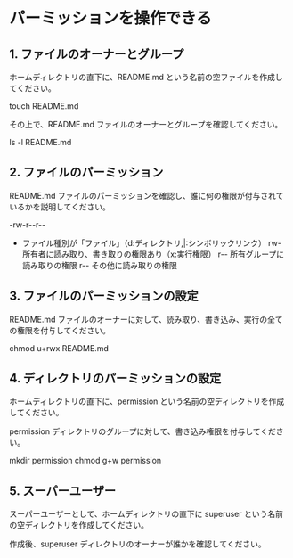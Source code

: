 # パーミッションを操作できる

## 1. ファイルのオーナーとグループ

ホームディレクトリの直下に、README.md という名前の空ファイルを作成してください。

touch README.md

その上で、README.md ファイルのオーナーとグループを確認してください。

ls -l README.md

## 2. ファイルのパーミッション

README.md ファイルのパーミッションを確認し、誰に何の権限が付与されているかを説明してください。

-rw-r--r--
- ファイル種別が「ファイル」（d:ディレクトリ,|:シンボリックリンク）
rw- 所有者に読み取り、書き取りの権限あり（x:実行権限）
r-- 所有グループに読み取りの権限
r-- その他に読み取りの権限

## 3. ファイルのパーミッションの設定

README.md ファイルのオーナーに対して、読み取り、書き込み、実行の全ての権限を付与してください。

chmod u+rwx README.md

## 4. ディレクトリのパーミッションの設定

ホームディレクトリの直下に、permission という名前の空ディレクトリを作成してください。

permission ディレクトリのグループに対して、書き込み権限を付与してください。

mkdir permission
chmod g+w permission

## 5. スーパーユーザー

スーパーユーザーとして、ホームディレクトリの直下に superuser という名前の空ディレクトリを作成してください。

作成後、superuser ディレクトリのオーナーが誰かを確認してください。
